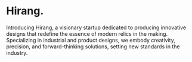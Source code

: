 # Hirang.
Introducing Hirang, a visionary startup dedicated to producing innovative designs that redefine the essence of modern relics in the making. Specializing in industrial and product designs, we embody creativity, precision, and forward-thinking solutions, setting new standards in the industry.
